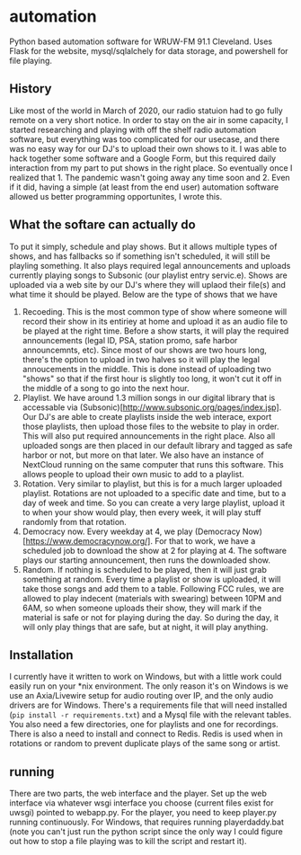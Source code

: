 # automation
Python based automation software for WRUW-FM 91.1 Cleveland. Uses Flask for the website, mysql/sqlalchely for data storage, and powershell for file playing.

## History
Like most of the world in March of 2020, our radio statuion had to go fully remote on a very short notice. In order to stay on the air in some capacity, I started researching and playing with off the shelf radio automation software, but everything was too complicated for our usecase, and there was no easy way for our DJ's to upload their own shows to it. I was able to hack together some software and a Google Form, but this required daily interaction from my part to put shows in the right place. So eventually once I realized that 1. The pandemic wasn't going away any time soon and 2. Even if it did, having a simple (at least from the end user) automation software allowed us better programming opportunites, I wrote this.

## What the softare can actually do
To put it simply, schedule and play shows. But it allows multiple types of shows, and has fallbacks so if something isn't scheduled, it will still be playling something. It also plays required legal announcements and uploads currently playing songs to Subsonic (our playlist entry servic.e). Shows are uploaded via a web site by our DJ's where they will uplaod their file(s) and what time it should be played. Below are the type of shows that we have
1. Recoeding. This is the most common type of show where someone will record their show in its entiriey at home and upload it as an audio file to be played at the right time. Before a show starts, it will play the required announcements (legal ID, PSA, station promo, safe harbor announcemnts, etc). Since most of our shows are two hours long, there's the option to upload in two halves so it will play the legal annoucements in the middle. This is done instead of uploading two "shows" so that if the first hour is slightly too long, it won't cut it off in the middle of a song to go into the next hour.
2. Playlist. We have around 1.3 million songs in our digital library that is accessable via (Subsonic)[http://www.subsonic.org/pages/index.jsp]. Our DJ's are able to create playlists inside the web interace, export those playlists, then upload those files to the website to play in order. This will also put required announcements in the right place. Also all uploaded songs are then placed in our default library and tagged as safe harbor or not, but more on that later. We also have an instance of NextCloud running on the same computer that runs this software. This allows people to upload their own music to add to a playlist.
3. Rotation. Very similar to playlist, but this is for a much larger uploaded playlist. Rotations are not uploaded to a specific date and time, but to a day of week and time. So you can create a very large playlist, upload it to when your show would play, then every week, it will play stuff randomly from that rotation.
4. Democracy now. Every weekday at 4, we play (Democracy Now)[https://www.democracynow.org/]. For that to work, we have a scheduled job to download the show at 2 for playing at 4. The software plays our starting announcement, then runs the downloaded show.
5. Random. If nothing is scheduled to be played, then it will just grab something at random. Every time a playlist or show is uploaded, it will take those songs and add them to a table. Following FCC rules, we are allowed to play indecent (materials with swearing) between 10PM and 6AM, so when someone uploads their show, they will mark if the material is safe or not for playing during the day. So during the day, it will only play things that are safe, but at night, it will play anything. 

## Installation
I currently have it written to work on Windows, but with a little work could easily run on your \*nix environment. The only reason it's on Windows is we use an Axia/Livewire setup for audio routing over IP, and the only audio drivers are for Windows. There's a requirements file that will need installed (`pip install -r requirements.txt`) and a Mysql file with the relevant tables. You also need a few directories, one for playlists and one for recordings. There is also a need to install and connect to Redis. Redis is used when in rotations or random to prevent duplicate plays of the same song or artist.

## running
There are two parts, the web interface and the player. Set up the web interface via whatever wsgi interface you choose (current files exist for uwsgi) pointed to webapp.py. For the player, you need to keep player.py running continuously. For Windows, that requires running playerdaddy.bat (note you can't just run the python script since the only way I could figure out how to stop a file playing was to kill the script and restart it).

